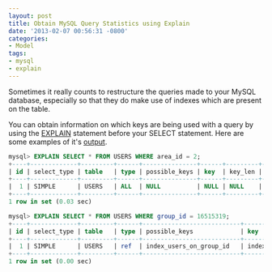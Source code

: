 ```yaml
---
layout: post
title: Obtain MySQL Query Statistics using Explain
date: '2013-02-07 00:56:31 -0800'
categories:
- Model
tags:
- mysql
- explain
---
```


Sometimes it really counts to restructure the queries made to your MySQL
database, especially so that they do make use of indexes which are present on
the table.

You can obtain information on which keys are being used with a query by using
the [EXPLAIN][1] statement before your SELECT statement. Here are some
examples of it's [output][2].
<!--more-->

```sql
mysql> EXPLAIN SELECT * FROM USERS WHERE area_id = 2;
+----+-------------+---------+------+---------------+------+---------+------+------+-------------+
| id | select_type | table   | type | possible_keys | key  | key_len | ref  | rows | Extra       |
+----+-------------+---------+------+---------------+------+---------+------+------+-------------+
|  1 | SIMPLE      | USERS   | ALL  | NULL          | NULL | NULL    | NULL |    6 | Using where |
+----+-------------+---------+------+---------------+------+---------+------+------+-------------+
1 row in set (0.03 sec)

mysql> EXPLAIN SELECT * FROM USERS WHERE group_id = 16515319;
+----+-------------+---------+------+---------------------------+--------------------------+---------+-------+------+-------+
| id | select_type | table   | type | possible_keys             | key                      | key_len | ref   | rows | Extra |
+----+-------------+---------+------+---------------------------+--------------------------+---------+-------+------+-------+
|  1 | SIMPLE      | USERS   | ref  | index_users_on_group_id   | index_users_on_group_id  | 4       | const |    1 |       |
+----+-------------+---------+------+---------------------------+--------------------------+---------+-------+------+-------+
1 row in set (0.00 sec)
```

[1]: http://dev.mysql.com/doc/refman/5.0/en/explain.html
[2]: http://dev.mysql.com/doc/refman/5.0/en/explain-output.html
